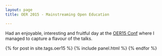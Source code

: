 ```yaml
---
layout: page
title: OER 2015 - Mainstreaming Open Education

---
```


Had an enjoyable, interesting and fruitful day at the [OER15 Conf](https://oer15.oerconf.org/) where I managed to capture a flavour of the talks.

<section>
	{% for post in site.tags.oer15 %}
			{% include panel.html %}
	{% endfor %}

</section>
